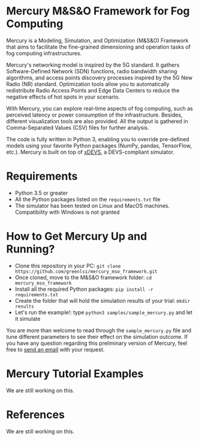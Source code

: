 # Mercury M&amp;S&amp;O Framework for Fog Computing

Mercury is a Modeling, Simulation, and Optimization (M&amp;S&amp;O) Framework that aims to facilitate the fine-grained dimensioning and operation tasks of fog computing infrastructures.

Mercury's networking model is inspired by the 5G standard. It gathers Software-Defined Network (SDN) functions, radio bandwidth sharing algorithms, and access points discovery processes inspired by the 5G New Radio (NR) standard. Optimization tools allow you to automatically redistribute Radio Access Points and Edge Data Centers to reduce the negative effects of hot spots in your scenario.

With Mercury, you can explore real-time aspects of fog computing, such as perceived latency or power consumption of the infrastructure. Besides, different visualization tools are also provided. All the output is gathered in Comma-Separated Values (CSV) files for further analysis.

The code is fully written in Python 3, enabling you to override pre-defined models using your favorite Python packages (NumPy, pandas, TensorFlow, etc.). Mercury is built on top of [xDEVS](https://github.com/jlrisco/xdevs), a DEVS-compliant simulator.

# Requirements
- Python 3.5 or greater
- All the Python packages listed on the `requirements.txt` file
- The simulator has been tested on Linux and MacOS machines. Compatibility with Windows is not granted

# How to Get Mercury Up and Running?

- Clone this repository in your PC: `git clone https://github.com/greenlsi/mercury_mso_framework.git`
- Once cloned, move to the M&amp;S&amp;O framework folder: `cd mercury_mso_framework`
- Install all the required Python packages: `pip install -r requirements.txt`
- Create the folder that will hold the simulation results of your trial: `mkdir results`
- Let's run the example!: type `python3 samples/sample_mercury.py` and let it simulate

You are more than welcome to read through the `sample_mercury.py` file and tune different parameters to see their effect on the simulation outcome.
If you have any question regarding this preliminary version of Mercury, feel free to [send an email](mailto:r.cardenas@upm.es) with your request.

# Mercury Tutorial Examples

We are still working on this.

# References

We are still working on this.
